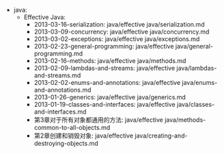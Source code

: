   - java:
    - Effective Java:
      - 2013-03-16-serialization: java/effective java/serialization.md
      - 2013-03-09-concurrency: java/effective java/concurrency.md
      - 2013-03-02-exceptions: java/effective java/exceptions.md
      - 2013-02-23-general-programming: java/effective java/general-programming.md
      - 2013-02-16-methods: java/effective java/methods.md
      - 2013-02-09-lambdas-and-streams: java/effective java/lambdas-and-streams.md
      - 2013-02-02-enums-and-annotations: java/effective java/enums-and-annotations.md
      - 2013-01-26-generics: java/effective java/generics.md
      - 2013-01-19-classes-and-interfaces: java/effective java/classes-and-interfaces.md
      - 第3章对于所有对象都通用的方法: java/effective java/methods-common-to-all-objects.md
      - 第2章创建和销毁对象: java/effective java/creating-and-destroying-objects.md
